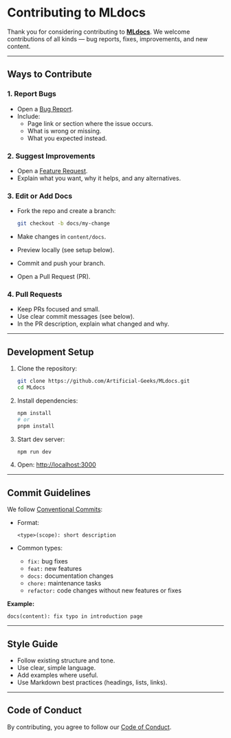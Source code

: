 # Contributing to MLdocs

Thank you for considering contributing to **[MLdocs](https://github.com/Artificial-Geeks/MLdocs)**.
We welcome contributions of all kinds — bug reports, fixes, improvements, and new content.

---

## Ways to Contribute

### 1. Report Bugs

- Open a [Bug Report](../../issues/new?labels=bug).
- Include:
  - Page link or section where the issue occurs.
  - What is wrong or missing.
  - What you expected instead.

### 2. Suggest Improvements

- Open a [Feature Request](../../issues/new?labels=enhancement).
- Explain what you want, why it helps, and any alternatives.

### 3. Edit or Add Docs

- Fork the repo and create a branch:

  ```bash
  git checkout -b docs/my-change
  ```

- Make changes in `content/docs`.
- Preview locally (see setup below).
- Commit and push your branch.
- Open a Pull Request (PR).

### 4. Pull Requests

- Keep PRs focused and small.
- Use clear commit messages (see below).
- In the PR description, explain what changed and why.

---

## Development Setup

1. Clone the repository:

   ```bash
   git clone https://github.com/Artificial-Geeks/MLdocs.git
   cd MLdocs
   ```

2. Install dependencies:

   ```bash
   npm install
   # or
   pnpm install
   ```

3. Start dev server:

   ```bash
   npm run dev
   ```

4. Open: [http://localhost:3000](http://localhost:3000)

---

## Commit Guidelines

We follow [Conventional Commits](https://www.conventionalcommits.org/):

- Format:

  ```
  <type>(scope): short description
  ```

- Common types:
  - `fix:` bug fixes
  - `feat:` new features
  - `docs:` documentation changes
  - `chore:` maintenance tasks
  - `refactor:` code changes without new features or fixes

**Example:**

```
docs(content): fix typo in introduction page
```

---

## Style Guide

- Follow existing structure and tone.
- Use clear, simple language.
- Add examples where useful.
- Use Markdown best practices (headings, lists, links).

---

## Code of Conduct

By contributing, you agree to follow our [Code of Conduct](./CODE_OF_CONDUCT.md).
